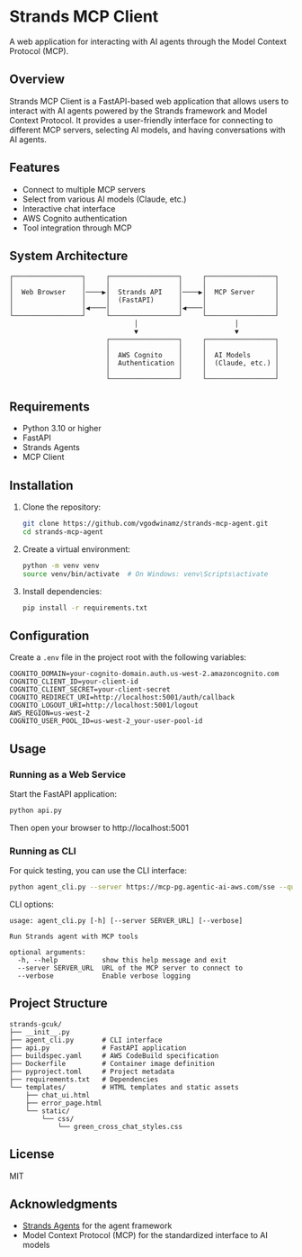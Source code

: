 # Strands MCP Client

A web application for interacting with AI agents through the Model Context Protocol (MCP).

## Overview

Strands MCP Client is a FastAPI-based web application that allows users to interact with AI agents powered by the Strands framework and Model Context Protocol. It provides a user-friendly interface for connecting to different MCP servers, selecting AI models, and having conversations with AI agents.

## Features

- Connect to multiple MCP servers
- Select from various AI models (Claude, etc.)
- Interactive chat interface
- AWS Cognito authentication
- Tool integration through MCP

## System Architecture

```
┌─────────────────┐     ┌─────────────────┐     ┌─────────────────┐
│                 │     │                 │     │                 │
│  Web Browser    │────▶│  Strands API    │────▶│  MCP Server     │
│                 │     │  (FastAPI)      │     │                 │
│                 │◀────│                 │◀────│                 │
└─────────────────┘     └─────────────────┘     └─────────────────┘
                               │                        │
                               ▼                        ▼
                        ┌─────────────────┐     ┌─────────────────┐
                        │                 │     │                 │
                        │  AWS Cognito    │     │  AI Models      │
                        │  Authentication │     │  (Claude, etc.) │
                        │                 │     │                 │
                        └─────────────────┘     └─────────────────┘
```

## Requirements

- Python 3.10 or higher
- FastAPI
- Strands Agents
- MCP Client

## Installation

1. Clone the repository:
   ```bash
   git clone https://github.com/vgodwinamz/strands-mcp-agent.git
   cd strands-mcp-agent
   ```

2. Create a virtual environment:
   ```bash
   python -m venv venv
   source venv/bin/activate  # On Windows: venv\Scripts\activate
   ```

3. Install dependencies:
   ```bash
   pip install -r requirements.txt
   ```

## Configuration

Create a `.env` file in the project root with the following variables:

```
COGNITO_DOMAIN=your-cognito-domain.auth.us-west-2.amazoncognito.com
COGNITO_CLIENT_ID=your-client-id
COGNITO_CLIENT_SECRET=your-client-secret
COGNITO_REDIRECT_URI=http://localhost:5001/auth/callback
COGNITO_LOGOUT_URI=http://localhost:5001/logout
AWS_REGION=us-west-2
COGNITO_USER_POOL_ID=us-west-2_your-user-pool-id
```


## Usage

### Running as a Web Service

Start the FastAPI application:

```bash
python api.py
```

Then open your browser to http://localhost:5001

### Running as CLI

For quick testing, you can use the CLI interface:

```bash
python agent_cli.py --server https://mcp-pg.agentic-ai-aws.com/sse --query "What's the weather in Seattle?"
```

CLI options:
```
usage: agent_cli.py [-h] [--server SERVER_URL] [--verbose]

Run Strands agent with MCP tools

optional arguments:
  -h, --help           show this help message and exit
  --server SERVER_URL  URL of the MCP server to connect to
  --verbose            Enable verbose logging
```

## Project Structure

```
strands-gcuk/
├── __init__.py
├── agent_cli.py       # CLI interface
├── api.py             # FastAPI application
├── buildspec.yaml     # AWS CodeBuild specification
├── Dockerfile         # Container image definition
├── pyproject.toml     # Project metadata
├── requirements.txt   # Dependencies
└── templates/         # HTML templates and static assets
    ├── chat_ui.html
    ├── error_page.html
    └── static/
        └── css/
            └── green_cross_chat_styles.css
```

## License

MIT

## Acknowledgments

- [Strands Agents](https://strandsagents.com/0.1.x/) for the agent framework
- Model Context Protocol (MCP) for the standardized interface to AI models